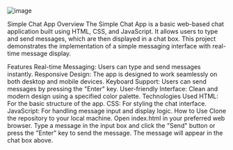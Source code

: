 ![image](https://github.com/kt1275088/Simple-Chat-App-Text-Boxes/assets/140021793/9307f612-7d55-4c10-914a-5c81caa5e3a5)


Simple Chat App
Overview
The Simple Chat App is a basic web-based chat application built using HTML, CSS, and JavaScript. It allows users to type and send messages, which are then displayed in a chat box. This project demonstrates the implementation of a simple messaging interface with real-time message display.

Features
Real-time Messaging: Users can type and send messages instantly.
Responsive Design: The app is designed to work seamlessly on both desktop and mobile devices.
Keyboard Support: Users can send messages by pressing the "Enter" key.
User-friendly Interface: Clean and modern design using a specified color palette.
Technologies Used
HTML: For the basic structure of the app.
CSS: For styling the chat interface.
JavaScript: For handling message input and display logic.
How to Use
Clone the repository to your local machine.
Open index.html in your preferred web browser.
Type a message in the input box and click the "Send" button or press the "Enter" key to send the message.
The message will appear in the chat box above.
